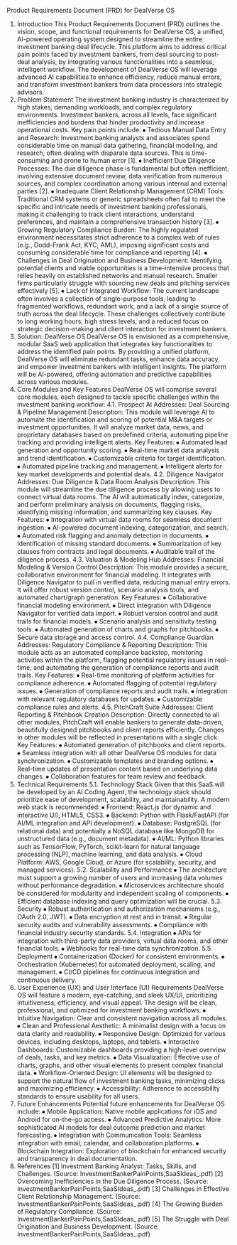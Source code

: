 Product Requirements Document (PRD) for DealVerse OS
1. Introduction
This Product Requirements Document (PRD) outlines the vision, scope, and functional requirements for DealVerse OS, a unified, AI-powered operating system designed to streamline the entire investment banking deal lifecycle. This platform aims to address critical pain points faced by investment bankers, from deal sourcing to post-deal analysis, by integrating various functionalities into a seamless, intelligent workflow. The development of DealVerse OS will leverage advanced AI capabilities to enhance efficiency, reduce manual errors, and transform investment bankers from data processors into strategic advisors.
2. Problem Statement
The investment banking industry is characterized by high stakes, demanding workloads, and complex regulatory environments. Investment bankers, across all levels, face significant inefficiencies and burdens that hinder productivity and increase operational costs. Key pain points include:
⦁	Tedious Manual Data Entry and Research: Investment banking analysts and associates spend considerable time on manual data gathering, financial modeling, and research, often dealing with disparate data sources. This is time-consuming and prone to human error [1].
⦁	Inefficient Due Diligence Processes: The due diligence phase is fundamental but often inefficient, involving extensive document review, data verification from numerous sources, and complex coordination among various internal and external parties [2].
⦁	Inadequate Client Relationship Management (CRM) Tools: Traditional CRM systems or generic spreadsheets often fail to meet the specific and intricate needs of investment banking professionals, making it challenging to track client interactions, understand preferences, and maintain a comprehensive transaction history [3].
⦁	Growing Regulatory Compliance Burden: The highly regulated environment necessitates strict adherence to a complex web of rules (e.g., Dodd-Frank Act, KYC, AML), imposing significant costs and consuming considerable time for compliance and reporting [4].
⦁	Challenges in Deal Origination and Business Development: Identifying potential clients and viable opportunities is a time-intensive process that relies heavily on established networks and manual research. Smaller firms particularly struggle with sourcing new deals and pitching services effectively [5].
⦁	Lack of Integrated Workflow: The current landscape often involves a collection of single-purpose tools, leading to fragmented workflows, redundant work, and a lack of a single source of truth across the deal lifecycle.
These challenges collectively contribute to long working hours, high stress levels, and a reduced focus on strategic decision-making and client interaction for investment bankers.
3. Solution: DealVerse OS
DealVerse OS is envisioned as a comprehensive, modular SaaS web application that integrates key functionalities to address the identified pain points. By providing a unified platform, DealVerse OS will eliminate redundant tasks, enhance data accuracy, and empower investment bankers with intelligent insights. The platform will be AI-powered, offering automation and predictive capabilities across various modules.
4. Core Modules and Key Features
DealVerse OS will comprise several core modules, each designed to tackle specific challenges within the investment banking workflow:
4.1. Prospect AI
Addresses: Deal Sourcing & Pipeline Management
Description: This module will leverage AI to automate the identification and scoring of potential M&A targets or investment opportunities. It will analyze market data, news, and proprietary databases based on predefined criteria, automating pipeline tracking and providing intelligent alerts.
Key Features:
⦁	Automated lead generation and opportunity scoring.
⦁	Real-time market data analysis and trend identification.
⦁	Customizable criteria for target identification.
⦁	Automated pipeline tracking and management.
⦁	Intelligent alerts for key market developments and potential deals.
4.2. Diligence Navigator
Addresses: Due Diligence & Data Room Analysis
Description: This module will streamline the due diligence process by allowing users to connect virtual data rooms. The AI will automatically index, categorize, and perform preliminary analysis on documents, flagging risks, identifying missing information, and summarizing key clauses.
Key Features:
⦁	Integration with virtual data rooms for seamless document ingestion.
⦁	AI-powered document indexing, categorization, and search.
⦁	Automated risk flagging and anomaly detection in documents.
⦁	Identification of missing standard documents.
⦁	Summarization of key clauses from contracts and legal documents.
⦁	Auditable trail of the diligence process.
4.3. Valuation & Modeling Hub
Addresses: Financial Modeling & Version Control
Description: This module provides a secure, collaborative environment for financial modeling. It integrates with Diligence Navigator to pull in verified data, reducing manual entry errors. It will offer robust version control, scenario analysis tools, and automated chart/graph generation.
Key Features:
⦁	Collaborative financial modeling environment.
⦁	Direct integration with Diligence Navigator for verified data import.
⦁	Robust version control and audit trails for financial models.
⦁	Scenario analysis and sensitivity testing tools.
⦁	Automated generation of charts and graphs for pitchbooks.
⦁	Secure data storage and access control.
4.4. Compliance Guardian
Addresses: Regulatory Compliance & Reporting
Description: This module acts as an automated compliance backstop, monitoring activities within the platform, flagging potential regulatory issues in real-time, and automating the generation of compliance reports and audit trails.
Key Features:
⦁	Real-time monitoring of platform activities for compliance adherence.
⦁	Automated flagging of potential regulatory issues.
⦁	Generation of compliance reports and audit trails.
⦁	Integration with relevant regulatory databases for updates.
⦁	Customizable compliance rules and alerts.
4.5. PitchCraft Suite
Addresses: Client Reporting & Pitchbook Creation
Description: Directly connected to all other modules, PitchCraft will enable bankers to generate data-driven, beautifully designed pitchbooks and client reports efficiently. Changes in other modules will be reflected in presentations with a single click.
Key Features:
⦁	Automated generation of pitchbooks and client reports.
⦁	Seamless integration with all other DealVerse OS modules for data synchronization.
⦁	Customizable templates and branding options.
⦁	Real-time updates of presentation content based on underlying data changes.
⦁	Collaboration features for team review and feedback.
5. Technical Requirements
5.1. Technology Stack
Given that this SaaS will be developed by an AI Coding Agent, the technology stack should prioritize ease of development, scalability, and maintainability. A modern web stack is recommended:
⦁	Frontend: React.js (for dynamic and interactive UI), HTML5, CSS3.
⦁	Backend: Python with Flask/FastAPI (for AI/ML integration and API development).
⦁	Database: PostgreSQL (for relational data) and potentially a NoSQL database like MongoDB for unstructured data (e.g., document metadata).
⦁	AI/ML: Python libraries such as TensorFlow, PyTorch, scikit-learn for natural language processing (NLP), machine learning, and data analysis.
⦁	Cloud Platform: AWS, Google Cloud, or Azure (for scalability, security, and managed services).
5.2. Scalability and Performance
⦁	The architecture must support a growing number of users and increasing data volumes without performance degradation.
⦁	Microservices architecture should be considered for modularity and independent scaling of components.
⦁	Efficient database indexing and query optimization will be crucial.
5.3. Security
⦁	Robust authentication and authorization mechanisms (e.g., OAuth 2.0, JWT).
⦁	Data encryption at rest and in transit.
⦁	Regular security audits and vulnerability assessments.
⦁	Compliance with financial industry security standards.
5.4. Integration
⦁	APIs for integration with third-party data providers, virtual data rooms, and other financial tools.
⦁	Webhooks for real-time data synchronization.
5.5. Deployment
⦁	Containerization (Docker) for consistent environments.
⦁	Orchestration (Kubernetes) for automated deployment, scaling, and management.
⦁	CI/CD pipelines for continuous integration and continuous delivery.
6. User Experience (UX) and User Interface (UI) Requirements
DealVerse OS will feature a modern, eye-catching, and sleek UX/UI, prioritizing intuitiveness, efficiency, and visual appeal. The design will be clean, professional, and optimized for investment banking workflows.
⦁	Intuitive Navigation: Clear and consistent navigation across all modules.
⦁	Clean and Professional Aesthetic: A minimalist design with a focus on data clarity and readability.
⦁	Responsive Design: Optimized for various devices, including desktops, laptops, and tablets.
⦁	Interactive Dashboards: Customizable dashboards providing a high-level overview of deals, tasks, and key metrics.
⦁	Data Visualization: Effective use of charts, graphs, and other visual elements to present complex financial data.
⦁	Workflow-Oriented Design: UI elements will be designed to support the natural flow of investment banking tasks, minimizing clicks and maximizing efficiency.
⦁	Accessibility: Adherence to accessibility standards to ensure usability for all users.
7. Future Enhancements
Potential future enhancements for DealVerse OS include:
⦁	Mobile Application: Native mobile applications for iOS and Android for on-the-go access.
⦁	Advanced Predictive Analytics: More sophisticated AI models for deal outcome prediction and market forecasting.
⦁	Integration with Communication Tools: Seamless integration with email, calendar, and collaboration platforms.
⦁	Blockchain Integration: Exploration of blockchain for enhanced security and transparency in deal documentation.
8. References
[1] Investment Banking Analyst: Tasks, Skills, and Challenges. (Source: InvestmentBankerPainPoints,SaaSIdeas_.pdf)
[2] Overcoming Inefficiencies in the Due Diligence Process. (Source: InvestmentBankerPainPoints,SaaSIdeas_.pdf)
[3] Challenges in Effective Client Relationship Management. (Source: InvestmentBankerPainPoints,SaaSIdeas_.pdf)
[4] The Growing Burden of Regulatory Compliance. (Source: InvestmentBankerPainPoints,SaaSIdeas_.pdf)
[5] The Struggle with Deal Origination and Business Development. (Source: InvestmentBankerPainPoints,SaaSIdeas_.pdf)